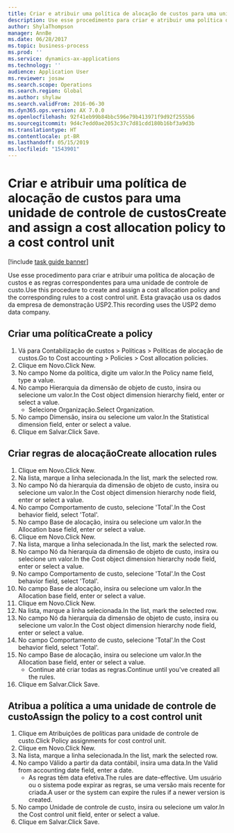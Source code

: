```yaml
---
title: Criar e atribuir uma política de alocação de custos para uma unidade de controle de custos
description: Use esse procedimento para criar e atribuir uma política de alocação de custos e as regras correspondentes para uma unidade de controle de custo.
author: ShylaThompson
manager: AnnBe
ms.date: 06/28/2017
ms.topic: business-process
ms.prod: ''
ms.service: dynamics-ax-applications
ms.technology: ''
audience: Application User
ms.reviewer: josaw
ms.search.scope: Operations
ms.search.region: Global
ms.author: shylaw
ms.search.validFrom: 2016-06-30
ms.dyn365.ops.version: AX 7.0.0
ms.openlocfilehash: 92f41eb99b84bbc596e79b413971f9d92f2555b6
ms.sourcegitcommit: 9d4c7edd0ae2053c37c7d81cdd180b16bf3a9d3b
ms.translationtype: HT
ms.contentlocale: pt-BR
ms.lasthandoff: 05/15/2019
ms.locfileid: "1543901"
---
```

# <a name="create-and-assign-a-cost-allocation-policy-to-a-cost-control-unit"></a><span data-ttu-id="eb77b-103">Criar e atribuir uma política de alocação de custos para uma unidade de controle de custos</span><span class="sxs-lookup"><span data-stu-id="eb77b-103">Create and assign a cost allocation policy to a cost control unit</span></span>

[!include [task guide banner](../../includes/task-guide-banner.md)]

<span data-ttu-id="eb77b-104">Use esse procedimento para criar e atribuir uma política de alocação de custos e as regras correspondentes para uma unidade de controle de custo.</span><span class="sxs-lookup"><span data-stu-id="eb77b-104">Use this procedure to create and assign a cost allocation policy and the corresponding rules to a cost control unit.</span></span> <span data-ttu-id="eb77b-105">Esta gravação usa os dados da empresa de demonstração USP2.</span><span class="sxs-lookup"><span data-stu-id="eb77b-105">This recording uses the USP2 demo data company.</span></span>


## <a name="create-a-policy"></a><span data-ttu-id="eb77b-106">Criar uma política</span><span class="sxs-lookup"><span data-stu-id="eb77b-106">Create a policy</span></span>
1. <span data-ttu-id="eb77b-107">Vá para Contabilização de custos > Políticas > Políticas de alocação de custos.</span><span class="sxs-lookup"><span data-stu-id="eb77b-107">Go to Cost accounting > Policies > Cost allocation policies.</span></span>
2. <span data-ttu-id="eb77b-108">Clique em Novo.</span><span class="sxs-lookup"><span data-stu-id="eb77b-108">Click New.</span></span>
3. <span data-ttu-id="eb77b-109">No campo Nome da política, digite um valor.</span><span class="sxs-lookup"><span data-stu-id="eb77b-109">In the Policy name field, type a value.</span></span>
4. <span data-ttu-id="eb77b-110">No campo Hierarquia da dimensão de objeto de custo, insira ou selecione um valor.</span><span class="sxs-lookup"><span data-stu-id="eb77b-110">In the Cost object dimension hierarchy field, enter or select a value.</span></span>
    * <span data-ttu-id="eb77b-111">Selecione Organização.</span><span class="sxs-lookup"><span data-stu-id="eb77b-111">Select Organization.</span></span>  
5. <span data-ttu-id="eb77b-112">No campo Dimensão, insira ou selecione um valor.</span><span class="sxs-lookup"><span data-stu-id="eb77b-112">In the Statistical dimension field, enter or select a value.</span></span>
6. <span data-ttu-id="eb77b-113">Clique em Salvar.</span><span class="sxs-lookup"><span data-stu-id="eb77b-113">Click Save.</span></span>

## <a name="create-allocation-rules"></a><span data-ttu-id="eb77b-114">Criar regras de alocação</span><span class="sxs-lookup"><span data-stu-id="eb77b-114">Create allocation rules</span></span>
1. <span data-ttu-id="eb77b-115">Clique em Novo.</span><span class="sxs-lookup"><span data-stu-id="eb77b-115">Click New.</span></span>
2. <span data-ttu-id="eb77b-116">Na lista, marque a linha selecionada.</span><span class="sxs-lookup"><span data-stu-id="eb77b-116">In the list, mark the selected row.</span></span>
3. <span data-ttu-id="eb77b-117">No campo Nó da hierarquia da dimensão de objeto de custo, insira ou selecione um valor.</span><span class="sxs-lookup"><span data-stu-id="eb77b-117">In the Cost object dimension hierarchy node field, enter or select a value.</span></span>
4. <span data-ttu-id="eb77b-118">No campo Comportamento de custo, selecione 'Total'.</span><span class="sxs-lookup"><span data-stu-id="eb77b-118">In the Cost behavior field, select 'Total'.</span></span>
5. <span data-ttu-id="eb77b-119">No campo Base de alocação, insira ou selecione um valor.</span><span class="sxs-lookup"><span data-stu-id="eb77b-119">In the Allocation base field, enter or select a value.</span></span>
6. <span data-ttu-id="eb77b-120">Clique em Novo.</span><span class="sxs-lookup"><span data-stu-id="eb77b-120">Click New.</span></span>
7. <span data-ttu-id="eb77b-121">Na lista, marque a linha selecionada.</span><span class="sxs-lookup"><span data-stu-id="eb77b-121">In the list, mark the selected row.</span></span>
8. <span data-ttu-id="eb77b-122">No campo Nó da hierarquia da dimensão de objeto de custo, insira ou selecione um valor.</span><span class="sxs-lookup"><span data-stu-id="eb77b-122">In the Cost object dimension hierarchy node field, enter or select a value.</span></span>
9. <span data-ttu-id="eb77b-123">No campo Comportamento de custo, selecione 'Total'.</span><span class="sxs-lookup"><span data-stu-id="eb77b-123">In the Cost behavior field, select 'Total'.</span></span>
10. <span data-ttu-id="eb77b-124">No campo Base de alocação, insira ou selecione um valor.</span><span class="sxs-lookup"><span data-stu-id="eb77b-124">In the Allocation base field, enter or select a value.</span></span>
11. <span data-ttu-id="eb77b-125">Clique em Novo.</span><span class="sxs-lookup"><span data-stu-id="eb77b-125">Click New.</span></span>
12. <span data-ttu-id="eb77b-126">Na lista, marque a linha selecionada.</span><span class="sxs-lookup"><span data-stu-id="eb77b-126">In the list, mark the selected row.</span></span>
13. <span data-ttu-id="eb77b-127">No campo Nó da hierarquia da dimensão de objeto de custo, insira ou selecione um valor.</span><span class="sxs-lookup"><span data-stu-id="eb77b-127">In the Cost object dimension hierarchy node field, enter or select a value.</span></span>
14. <span data-ttu-id="eb77b-128">No campo Comportamento de custo, selecione 'Total'.</span><span class="sxs-lookup"><span data-stu-id="eb77b-128">In the Cost behavior field, select 'Total'.</span></span>
15. <span data-ttu-id="eb77b-129">No campo Base de alocação, insira ou selecione um valor.</span><span class="sxs-lookup"><span data-stu-id="eb77b-129">In the Allocation base field, enter or select a value.</span></span>
    * <span data-ttu-id="eb77b-130">Continue até criar todas as regras.</span><span class="sxs-lookup"><span data-stu-id="eb77b-130">Continue until you've created all the rules.</span></span>  
16. <span data-ttu-id="eb77b-131">Clique em Salvar.</span><span class="sxs-lookup"><span data-stu-id="eb77b-131">Click Save.</span></span>

## <a name="assign-the-policy-to-a-cost-control-unit"></a><span data-ttu-id="eb77b-132">Atribua a política a uma unidade de controle de custo</span><span class="sxs-lookup"><span data-stu-id="eb77b-132">Assign the policy to a cost control unit</span></span>
1. <span data-ttu-id="eb77b-133">Clique em Atribuições de políticas para unidade de controle de custo.</span><span class="sxs-lookup"><span data-stu-id="eb77b-133">Click Policy assignments for cost control unit.</span></span>
2. <span data-ttu-id="eb77b-134">Clique em Novo.</span><span class="sxs-lookup"><span data-stu-id="eb77b-134">Click New.</span></span>
3. <span data-ttu-id="eb77b-135">Na lista, marque a linha selecionada.</span><span class="sxs-lookup"><span data-stu-id="eb77b-135">In the list, mark the selected row.</span></span>
4. <span data-ttu-id="eb77b-136">No campo Válido a partir da data contábil, insira uma data.</span><span class="sxs-lookup"><span data-stu-id="eb77b-136">In the Valid from accounting date field, enter a date.</span></span>
    * <span data-ttu-id="eb77b-137">As regras têm data efetiva.</span><span class="sxs-lookup"><span data-stu-id="eb77b-137">The rules are date-effective.</span></span> <span data-ttu-id="eb77b-138">Um usuário ou o sistema pode expirar as regras, se uma versão mais recente for criada.</span><span class="sxs-lookup"><span data-stu-id="eb77b-138">A user or the system can expire the rules if a newer version is created.</span></span>  
5. <span data-ttu-id="eb77b-139">No campo Unidade de controle de custo, insira ou selecione um valor.</span><span class="sxs-lookup"><span data-stu-id="eb77b-139">In the Cost control unit field, enter or select a value.</span></span>
6. <span data-ttu-id="eb77b-140">Clique em Salvar.</span><span class="sxs-lookup"><span data-stu-id="eb77b-140">Click Save.</span></span>

